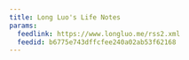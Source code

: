 ```yaml
---
title: Long Luo's Life Notes
params:
  feedlink: https://www.longluo.me/rss2.xml
  feedid: b6775e743dffcfee240a02ab53f62168
---
```

